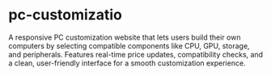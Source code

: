 # pc-customizatio
A responsive PC customization website that lets users build their own computers by selecting compatible components like CPU, GPU, storage, and peripherals. Features real-time price updates, compatibility checks, and a clean, user-friendly interface for a smooth customization experience.
